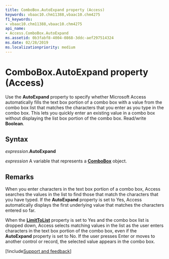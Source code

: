 ```yaml
---
title: ComboBox.AutoExpand property (Access)
keywords: vbaac10.chm11388,vbaac10.chm4275
f1_keywords:
- vbaac10.chm11388,vbaac10.chm4275
api_name:
- Access.ComboBox.AutoExpand
ms.assetid: 0b3fabf8-4004-0868-3ddc-aef297514324
ms.date: 02/28/2019
ms.localizationpriority: medium
---
```



# ComboBox.AutoExpand property (Access)

Use the **AutoExpand** property to specify whether Microsoft Access automatically fills the text box portion of a combo box with a value from the combo box list that matches the characters that you enter as you type in the combo box. This lets you quickly enter an existing value in a combo box without displaying the list box portion of the combo box. Read/write **Boolean**.


## Syntax

_expression_.**AutoExpand**

_expression_ A variable that represents a **[ComboBox](Access.ComboBox.md)** object.


## Remarks

When you enter characters in the text box portion of a combo box, Access searches the values in the list to find those that match the characters that you have typed. If the **AutoExpand** property is set to Yes, Access automatically displays the first underlying value that matches the characters entered so far.

When the **[LimitToList](Access.ComboBox.LimitToList.md)** property is set to Yes and the combo box list is dropped down, Access selects matching values in the list as the user enters characters in the text box portion of the combo box, even if the **AutoExpand** property is set to No. If the user presses Enter or moves to another control or record, the selected value appears in the combo box.


[!include[Support and feedback](~/includes/feedback-boilerplate.md)]